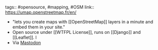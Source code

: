 tags:: #opensource, #mapping, #OSM
link:: https://umap.openstreetmap.fr/en/
- "lets you create maps with [[OpenStreetMap]] layers in a minute and embed them in your site."
- Open source under [[WTFPL License]], runs on [[Django]] and [[Leaflet]].
l
- Via [Mastodon](https://mastodon.social/@Le_bottin_des_jeux_linux/105810572439210497)

